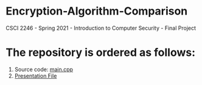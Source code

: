 # Encryption-Algorithm-Comparison
CSCI 2246 - Spring 2021 - Introduction to Computer Security - Final Project

# The repository is ordered as follows:
1. Source code: [main.cpp](https://github.com/muntasir-hossain314159/Encryption-Algorithm-Comparison/blob/main/EAC-Application/EAC-Application/main.cpp)
2. [Presentation File](https://github.com/muntasir-hossain314159/Encryption-Algorithm-Comparison/blob/main/Presentation%20File/Introduction%20to%20Computer%20Security%20Project.pdf)
